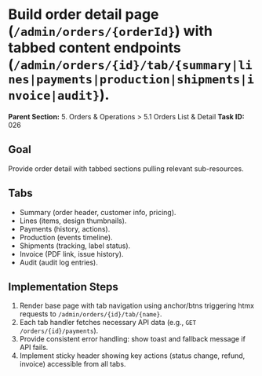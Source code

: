 # Build order detail page (`/admin/orders/{orderId}`) with tabbed content endpoints (`/admin/orders/{id}/tab/{summary|lines|payments|production|shipments|invoice|audit}`).

**Parent Section:** 5. Orders & Operations > 5.1 Orders List & Detail
**Task ID:** 026

## Goal
Provide order detail with tabbed sections pulling relevant sub-resources.

## Tabs
- Summary (order header, customer info, pricing).
- Lines (items, design thumbnails).
- Payments (history, actions).
- Production (events timeline).
- Shipments (tracking, label status).
- Invoice (PDF link, issue history).
- Audit (audit log entries).

## Implementation Steps
1. Render base page with tab navigation using anchor/btns triggering htmx requests to `/admin/orders/{id}/tab/{name}`.
2. Each tab handler fetches necessary API data (e.g., `GET /orders/{id}/payments`).
3. Provide consistent error handling: show toast and fallback message if API fails.
4. Implement sticky header showing key actions (status change, refund, invoice) accessible from all tabs.
